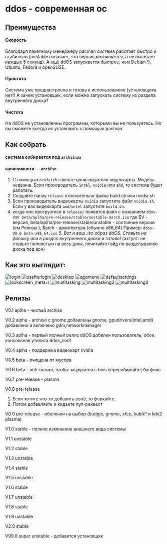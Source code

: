 # ddos - современная ос
<!-- preimushestva list -->
## Преимущества
#### Скорость
Благодаря пакетному менеджеру pacman система работает быстро и стабильно (unstable означает, что версия *развивается*, а не вылетает каждые 5 секунд). 
А ещё ddOS запускается быстрее, чем Debian 9, Ubuntu, Fedora и openSUSE.
#### Простота
Система уже преднастроена и готова к использованию (установщика нет!)
А зачем установщик, если можно запускать систему из раздела внутреннего диска?
#### Чистота
На ddOS не установленны программы, которыми вы не пользуетесь.
Но вы сможете всегда их установить с помощью pacman.
## Как собрать
#### система собирается под ``archlinux``
#### зависимости — ``archiso``
1. С помощью ``neofetch`` гляньте *производителя* видеокарты. Модель неважна. Если производитель ``intel``, ``nvidia`` или ``amd``, то система будет работать.
2. Создайте папку ``release`` относительно файла build.sh или nvidia.sh
3. Если производитель видеокарты ``nvidia`` запустите файл ``nvidia.sh``.
Если у вас видеокарта ``amd``/``intel`` запустите  ``build.sh``.
4. когда оно прогрузтися в ``release/`` появится файл c названием ``ddos-V$V beta/aplha/pre-release/stable/unstable-$arch.iso``
где $V - версия, beta/aplha/pre-release/stable/unstable - состояние версии (см Релизы ), $arch - архитектура (обычно x86_64)
Пример:
``
ddos-V0.6 beta-x86_64.iso
``
*5. Вот и ваш .iso образ ddOS. Ставьте на флешку или в раздел внутреннего диска и готово!*
(ахтунг: не ставьте полностью на весь диск, почитайте гайд по разделыванию диска под арч)
## Как это выглядит:
![login](https://user-images.githubusercontent.com/61107330/147656439-af642cd4-c505-4279-b5b5-6f101dea0d27.png)
![osafterlogin](https://user-images.githubusercontent.com/61107330/147656499-63ef6e9e-9fc1-408f-aecf-50d55a5405fb.png)
![desktop](https://user-images.githubusercontent.com/61107330/147656541-c123457f-3b72-4667-b753-a13ce6f023ac.png)
![appmenu](https://user-images.githubusercontent.com/61107330/147390074-6befb1e9-98e3-4667-969c-f9eb90534fe1.png)
![defaultsettings](https://user-images.githubusercontent.com/61107330/147656585-989ef5ea-6b6a-4f64-a22a-f892ea78cfa8.png)
![lockscreen_meta+l](https://user-images.githubusercontent.com/61107330/147390119-abe920ac-1c38-4368-9947-464ac0792771.png)
![multitasking](https://user-images.githubusercontent.com/61107330/147656815-61999bd4-4389-45e6-ac98-87d66cb21bde.png)
![multitasking2](https://user-images.githubusercontent.com/61107330/147390514-55986025-d1f3-45c7-a91d-dd7a659e59fc.png)
![multitasking3](https://user-images.githubusercontent.com/61107330/147390093-6ea7d82b-367b-4da5-b4ca-b1261cb966fd.png)
## Релизы
V0.1 aplha - чистый archiso

V0.2 alpha - archiso с gnome
добавлены gnome, gpudrivers(intel,amd)
добавлено и включено gdm,networkmanager

V0.3 aplha - первый полный релиз ddOS
добвлен пользователь, обои, консольная утилита ddos_conf

V0.4 aplha - поддержка видеокарт nvidia

V0.5 beta - очищена от мусора

V0.6 beta - uefi только, чтобы загрузится с bios пересобирайте; багфикс

V0.7 pre-release - plasma

V0.8 pre-release
1. Если хотите что-то добавить своё, то форкайте.
2. Потом добавляете и кидаете пул-реквест

V0.9 pre-release - оболочки на выбор (budgie, gnome, xfce, kubik³ и kde2 plasma)

V1.0 stable - полное изменение внешнего вида системы

V1.1 unstable

V1.2 stable

V1.3 unstable

V1.4 stable

V1.5 unstable

V1.6 stable

V1.7 unstable

V1.8 stable

V1.9 unstable

V2.0 stable

V99.0 super unstable - добавится установщик
